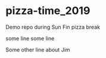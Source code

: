 # pizza-time_2019
Demo repo during Sun Fin pizza break 


some line some line

Some other line about Jim